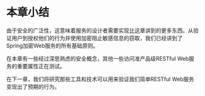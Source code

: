 # 本章小结

由于安全的广泛性，这意味着服务的设计者需要实现比这章讲到的更多东西。从验证用户到授权他们的行为并使用加密阻止敏感信息的窃取，我们已经讲到了Spring加密Web服务的所有基础原则。

在本章有一些经过深思熟虑的安全概念，其他一些访问准产品级RESTful Web服务的重要属性正在测试。

在下一章，我们将研究那些工具和技术可以用来验证我们简单RESTful Web服务变现出了预期的行为。
